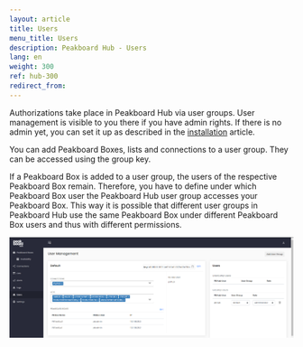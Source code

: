 ```yaml
---
layout: article
title: Users
menu_title: Users
description: Peakboard Hub - Users
lang: en
weight: 300
ref: hub-300
redirect_from:
---
```

Authorizations take place in Peakboard Hub via user groups.
User management is visible to you there if you have admin rights.
If there is no admin yet, you can set it up as described in the [installation](/hub/en-hub_installation.html) article.

You can add Peakboard Boxes, lists and connections to a user group. They can be accessed using the group key.

If a Peakboard Box is added to a user group, the users of the respective Peakboard Box remain.
Therefore, you have to define under which Peakboard Box user the Peakboard Hub user group accesses your Peakboard Box.
This way it is possible that different user groups in Peakboard Hub use the same Peakboard Box under different Peakboard Box users and thus with different permissions.

![User Management](/assets/images/hub/hub_usermanagement.png)
